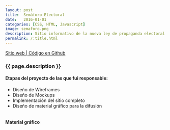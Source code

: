 ```yaml
---
layout: post
title:  Semáforo Electoral
date:   2016-01-01
categories: [CSS, HTML, Javascript]
image: semaforo.png
description: Sitio informativo de la nueva ley de propaganda electoral. Informa que esta permitido en cada periodo de campaña y promueve la denuncia ciudadana de las malas prácticas.
permalink: /:title.html
---
```


<p>
<a href="http://semaforoelectoral.cl/" target="_blank"><i class="fa fa-external-link-square" aria-hidden="true"></i> Sitio web | </a>
<a href="https://github.com/ciudadanointeligente/semaforo-electoral" target="_blank"><i class="fa fa-github" aria-hidden="true"></i> Código en Github</a>
</p>

<h3>{{ page.description }}</h3>

<h4>Etapas del proyecto de las que fui responsable:</h4>
<ul class="linea list-unstyled">
  <li>Diseño de Wireframes</li>
  <li>Diseño de Mockups</li>
  <li>Implementación del sitio completo</li>
  <li>Diseño de material gráfico para la difusión</li>
</ul>

<div id="main-slider">
  <div class="item"><img alt="" src="{{ site.baseurl }}img/content/semaforo/sem01.png" class="img-responsive"></div>
  <div class="item"><img alt="" src="{{ site.baseurl }}img/content/semaforo/sem02.png" class="img-responsive"></div>
</div>

<h4>Material gráfico</h4>
<div class="row">
  <div class="col-md-4">
    <img alt="" src="{{ site.baseurl }}img/content/semaforo/fb02.png" class="img-responsive">
  </div>
  <div class="col-md-4">
    <img alt="" src="{{ site.baseurl }}img/content/semaforo/fb03.png" class="img-responsive">
  </div>
  <div class="col-md-4">
    <img alt="" src="{{ site.baseurl }}img/content/semaforo/fb05.png" class="img-responsive">
  </div>
</div>
